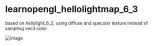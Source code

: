 # learnopengl_hellolightmap_6_3
based on hellolight_6_2, using diffuse and specular texture instead of sampling vec3 color

![image](https://github.com/mrshen/learnopengl_hellolightmap_6_3/raw/master/res_images/example.gif)
